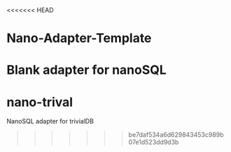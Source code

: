 <<<<<<< HEAD
# Nano-Adapter-Template
Blank adapter for nanoSQL
=======
# nano-trival
NanoSQL adapter for trivialDB
>>>>>>> be7daf534a6d629843453c989b07e1d523dd9d3b
